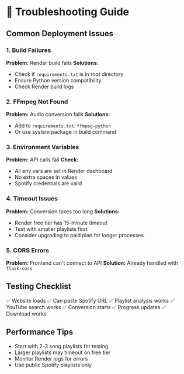 # 🔧 Troubleshooting Guide

## Common Deployment Issues

### 1. **Build Failures**
**Problem:** Render build fails
**Solutions:**
- Check if `requirements.txt` is in root directory
- Ensure Python version compatibility
- Check Render build logs

### 2. **FFmpeg Not Found**
**Problem:** Audio conversion fails
**Solutions:**
- Add to `requirements.txt`: `ffmpeg-python`
- Or use system package in build command

### 3. **Environment Variables**
**Problem:** API calls fail
**Check:**
- All env vars are set in Render dashboard
- No extra spaces in values
- Spotify credentials are valid

### 4. **Timeout Issues**
**Problem:** Conversion takes too long
**Solutions:**
- Render free tier has 15-minute timeout
- Test with smaller playlists first
- Consider upgrading to paid plan for longer processes

### 5. **CORS Errors**
**Problem:** Frontend can't connect to API
**Solution:** Already handled with `flask-cors`

## Testing Checklist

✅ Website loads
✅ Can paste Spotify URL
✅ Playlist analysis works
✅ YouTube search works
✅ Conversion starts
✅ Progress updates
✅ Download works

## Performance Tips

- Start with 2-3 song playlists for testing
- Larger playlists may timeout on free tier
- Monitor Render logs for errors
- Use public Spotify playlists only